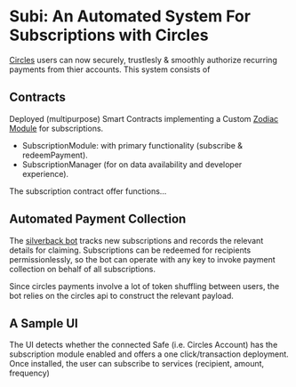 # Subi: An Automated System For Subscriptions with Circles

[Circles](https://aboutcircles.com/) users can now securely, trustlesly & smoothly authorize recurring payments from thier accounts. This system consists of 

## Contracts

Deployed (multipurpose) Smart Contracts implementing a Custom [Zodiac Module](https://www.gnosisguild.org/) for subscriptions.

- SubscriptionModule: with primary functionality (subscribe & redeemPayment).
- SubscriptionManager (for on data availability and developer experience). 

The subscription contract offer functions...

## Automated Payment Collection

The [silverback bot](https://www.apeworx.io/silverback/) tracks new subscriptions and records the relevant details for claiming. Subscriptions can be redeemed for recipients permissionlessly, so the bot can operate with any key to invoke payment collection on behalf of all subscriptions.

Since circles payments involve a lot of token shuffling between users, the bot relies on the circles api to construct the relevant payload.

## A Sample UI
The UI detects whether the connected Safe (i.e. Circles Account) has the subscription module enabled and offers a one click/transaction deployment. Once installed, the user can subscribe to services (recipient, amount, frequency)
